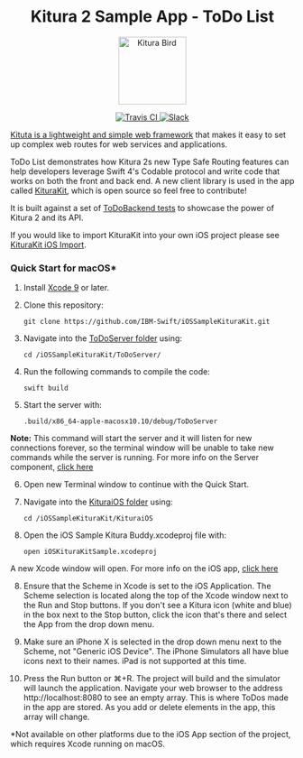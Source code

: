 <h1 align="center"> Kitura 2 Sample App - ToDo List </h1>

<p align="center">
<img src="https://www.ibm.com/cloud-computing/bluemix/sites/default/files/assets/page/catalog-swift.svg" width="120" alt="Kitura Bird">
</p>

<p align="center">
<a href="https://travis-ci.org/IBM-Swift/iOSSampleKituraKit">
    <img src="https://travis-ci.org/IBM-Swift/iOSSampleKituraBuddy.svg?branch=master" alt="Travis CI">
</a>
<a href= "http://swift-at-ibm-slack.mybluemix.net/"> 
    <img src="http://swift-at-ibm-slack.mybluemix.net/badge.svg"  alt="Slack"> 
</a>
</p>


[Kituta is a lightweight and simple web framework](http://kitura.io) that makes it easy to set up complex web routes for web services and applications. 

ToDo List demonstrates how Kitura 2s new Type Safe Routing features can help developers leverage Swift 4's Codable protocol and write code that works on both the front and back end. A new client library is used in the app called [KituraKit](https://github.com/IBM-Swift/KituraBuddy), which is open source so feel free to contribute! 

It is built against a set of [ToDoBackend tests](http://www.todobackend.com/) to showcase the power of Kitura 2 and its API.

If you would like to import KituraKit into your own iOS project please see [KituraKit iOS Import](http://github.com/IBM-Swift/iOSSampleKituraKit/blob/master/KituraiOS/KituraKit/README.md).

### Quick Start for macOS*

1. Install [Xcode 9](https://itunes.apple.com/gb/app/xcode/id497799835) or later.

2. Clone this repository:

    `git clone https://github.com/IBM-Swift/iOSSampleKituraKit.git`

3. Navigate into the [ToDoServer folder](https://github.com/IBM-Swift/iOSSampleKituraBuddy/tree/master/ToDoServer) using: 

    `cd /iOSSampleKituraKit/ToDoServer/`

4. Run the following commands to compile the code:

    `swift build`

5. Start the server with: 

    `.build/x86_64-apple-macosx10.10/debug/ToDoServer`

**Note:** This command will start the server and it will listen for new connections forever, so the terminal window will be unable to take new commands while the server is running. For more info on the Server component, [click here](https://github.com/IBM-Swift/iOSSampleKituraBuddy/blob/master/ToDoServer/README.md)

6. Open new Terminal window to continue with the Quick Start. 

7. Navigate into the [KituraiOS folder](https://github.com/IBM-Swift/iOSSampleKituraBuddy/tree/master/KituraiOS) using:

   `cd /iOSSampleKituraKit/KituraiOS`

8. Open the iOS Sample Kitura Buddy.xcodeproj file with:

    `open iOSKituraKitSample.xcodeproj`

A new Xcode window will open. For more info on the iOS app, [click here](https://github.com/IBM-Swift/iOSSampleKituraKit/blob/master/KituraiOS/README.md)

8. Ensure that the Scheme in Xcode is set to the iOS Application. The Scheme selection is located along the top of the Xcode window next to the Run and Stop buttons. If you don't see a Kitura icon (white and blue) in the box next to the Stop button, click the icon that's there and select the App from the drop down menu.

9. Make sure an iPhone X is selected in the drop down menu next to the Scheme, not "Generic iOS Device". The iPhone Simulators all have blue icons next to their names. iPad is not supported at this time.

10. Press the Run button or ⌘+R. The project will build and the simulator will launch the application. Navigate your web browser to the address http://localhost:8080 to see an empty array. This is where ToDos made in the app are stored. As you add or delete elements in the app, this array will change.

*Not available on other platforms due to the iOS App section of the project, which requires Xcode running on macOS.

